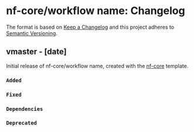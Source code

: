 # nf-core/workflow name: Changelog

The format is based on [Keep a Changelog](https://keepachangelog.com/en/1.0.0/)
and this project adheres to [Semantic Versioning](https://semver.org/spec/v2.0.0.html).

## vmaster - [date]

Initial release of nf-core/workflow name, created with the [nf-core](https://nf-co.re/) template.

### `Added`

### `Fixed`

### `Dependencies`

### `Deprecated`
